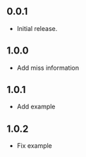## 0.0.1
* Initial release.

## 1.0.0
* Add miss information

## 1.0.1
* Add example

## 1.0.2
* Fix example

